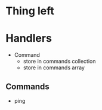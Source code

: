 
# Thing left


# Handlers
-   Command
    * store in commands collection 
    * store in commands array 


## Commands
-   ping